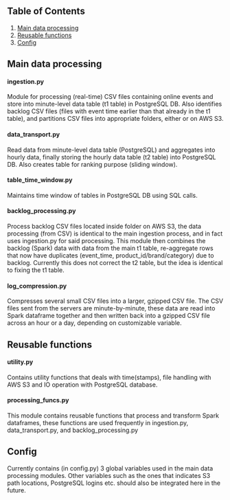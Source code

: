 ## Table of Contents
1. [Main data processing](README.md#main-data-processing)
2. [Reusable functions](README.md#reusable-functions)
3. [Config](README.md#config)

## Main data processing

#### ingestion.py
Module for processing (real-time) CSV files containing online events and store into minute-level data table (t1 table) in PostgreSQL DB.
Also identifies backlog CSV files (files with event time earlier than that already in the t1 table), and partitions CSV files into appropriate folders, either <backlogs> or <processingpool> on AWS S3.

#### data_transport.py
Read data from minute-level data table (PostgreSQL) and aggregates into hourly data, finally storing the hourly data table (t2 table) into PostgreSQL DB.
Also creates table for ranking purpose (sliding window).

#### table_time_window.py
Maintains time window of tables in PostgreSQL DB using SQL calls.

#### backlog_processing.py
Process backlog CSV files located inside <backlogs> folder on AWS S3, the data processing (from CSV) is identical to the main ingestion process, and in fact uses ingestion.py
for said processing. This module then combines the backlog (Spark) data with data from the main t1 table, re-aggregate rows that now have duplicates (event_time, product_id/brand/category) due to backlog.
Currently this does not correct the t2 table, but the idea is identical to fixing the t1 table.

#### log_compression.py
Compresses several small CSV files into a larger, gzipped CSV file. The CSV files sent from the servers are minute-by-minute, these data are read into Spark dataframe together and then written back into a gzipped CSV file across an hour or a day, depending on customizable variable.

## Reusable functions
#### utility.py
Contains utility functions that deals with time(stamps), file handling with AWS S3 and IO operation with PostgreSQL database.

#### processing_funcs.py
This module contains reusable functions that process and transform Spark dataframes, these functions are used frequently in ingestion.py, data_transport.py,
and backlog_processing.py

## Config
Currently contains (in config.py) 3 global variables used in the main data processing modules. Other variables such as the ones that indicates S3 path locations, PostgreSQL logins etc. should also be integrated here in the future.
